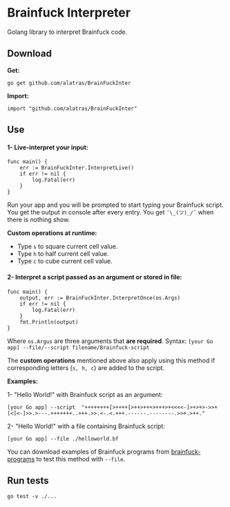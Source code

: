 # Brainfuck Interpreter

Golang library to interpret Brainfuck code.

## Download

**Get:**

```
go get github.com/alatras/BrainFuckInter
```

**Import:**

```
import "github.com/alatras/BrainFuckInter"
```

## Use

#### 1- Live-interpret your input:

```
func main() {
	err := BrainFuckInter.InterpretLive()
	if err != nil {
		log.Fatal(err)
	}
}
```

Run your app and you will be prompted to start typing your Brainfuck script. You get the output in console after every entry. You get `¯\_(ツ)_/¯` when there is nothing show.

**Custom operations at runtime:**

- Type `s` to square current cell value.
- Type `h` to half current cell value.
- Type `c` to cube current cell value.


#### 2- Interpret a script passed as an argument or stored in file:

```
func main() {
	output, err := BrainFuckInter.InterpretOnce(os.Args)
	if err != nil {
		log.Fatal(err)
	}
	fmt.Println(output)
}
```

Where `os.Argus` are three arguments that **are required**. Syntax:
`[your Go app] --file/--script filename/Brainfuck-script`

The **custom operations** mentioned above also apply using this method if corresponding letters (`s, h, c`) are added to the script.

**Examples:**

1- "Hello World!" with Brainfuck script as an argument:

```
[your Go app] --script  "++++++++[>++++[>++>+++>+++>+<<<<-]>+>+>->>+[<]<-]>>.>---.+++++++..+++.>>.<-.<.+++.------.--------.>>+.>++."
```

2- "Hello World!" with a file containing Brainfuck script:

```
[your Go app] --file ./helloworld.bf
```

You can download examples of Brainfuck programs from [brainfuck-programs](https://github.com/alatras/brainfuck-programs) to test this method with `--file`.

## Run tests

```
go test -v ./...
```
